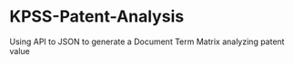 # KPSS-Patent-Analysis
 Using API to JSON to generate a Document Term Matrix analyzing patent value
